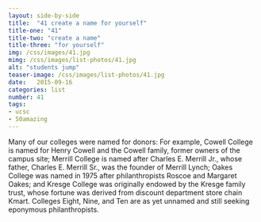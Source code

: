 ```yaml
---
layout: side-by-side
title:  "41 create a name for yourself"
title-one: "41"
title-two: "create a name"
title-three: "for yourself"
img: /css/images/41.jpg
mimg: /css/images/list-photos/41.jpg
alt: "students jump"
teaser-image: /css/images/list-photos/41.jpg
date:   2015-09-16
categories: list
number: 41
tags:
- ucsc
- 50amazing
---
```

Many of our colleges were named for donors: 
For example, Cowell College is named for Henry Cowell and the Cowell family, former owners 
of the campus site; Merrill College is named after Charles E. Merrill Jr., whose father, Charles E. Merrill Sr., was the founder of Merrill Lynch; Oakes College was named in 1975 after philanthropists Roscoe and Margaret Oakes; and Kresge College was originally endowed by the Kresge family trust, whose fortune was derived from discount department store chain Kmart. Colleges Eight, Nine, and Ten are as yet unnamed and still seeking eponymous philanthropists.
